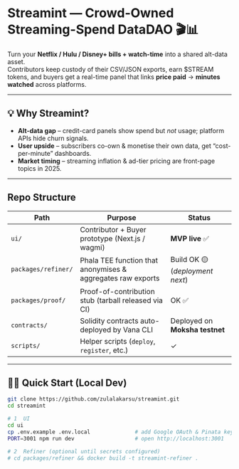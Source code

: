 # Streamint — Crowd-Owned Streaming-Spend DataDAO 🎬📊

Turn your **Netflix / Hulu / Disney+ bills + watch-time** into a shared alt-data asset.  
Contributors keep custody of their CSV/JSON exports, earn $STREAM tokens, and buyers get a real-time panel that links **price paid** → **minutes watched** across platforms.

---

## 💡 Why Streamint?

* **Alt-data gap** – credit-card panels show spend but *not* usage; platform APIs hide churn signals.  
* **User upside** – subscribers co-own & monetise their own data, get “cost-per-minute” dashboards.  
* **Market timing** – streaming inflation & ad-tier pricing are front-page topics in 2025.

---

## Repo Structure

| Path | Purpose | Status |
|------|---------|--------|
| `ui/` | Contributor + Buyer prototype (Next.js / wagmi) | **MVP live** ✅ |
| `packages/refiner/` | Phala TEE function that anonymises & aggregates raw exports | Build OK 🟡 (*deployment next*) |
| `packages/proof/` | Proof-of-contribution stub (tarball released via CI) | OK ✅ |
| `contracts/` | Solidity contracts auto-deployed by Vana CLI | Deployed on **Moksha testnet** |
| `scripts/` | Helper scripts (`deploy`, `register`, etc.) | ✓ |

---

## 🏃‍♀️ Quick Start (Local Dev)

```bash
git clone https://github.com/zulalakarsu/streamint.git
cd streamint

# 1  UI
cd ui
cp .env.example .env.local              # add Google OAuth & Pinata keys
PORT=3001 npm run dev                   # open http://localhost:3001

# 2  Refiner (optional until secrets configured)
# cd packages/refiner && docker build -t streamint-refiner .
